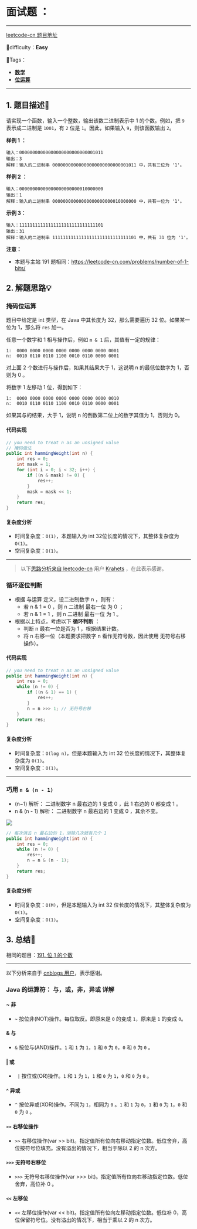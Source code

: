 # 面试题 ：

---

[leetcode-cn 题目地址](https://leetcode-cn.com/problems/er-jin-zhi-zhong-1de-ge-shu-lcof/)

📗difficulty：**Easy**	

🎯Tags：

+ **[数学](https://leetcode-cn.com/tag/math/)**
+ **[位运算](https://leetcode-cn.com/tag/bit-manipulation/)**
---

## 1. 题目描述📃

请实现一个函数，输入一个整数，输出该数二进制表示中 1 的个数。例如，把 `9` 表示成二进制是 `1001`，有 `2` 位是 `1`。因此，如果输入 `9`，则该函数输出 `2`。

**样例 1 ：**

```
输入：00000000000000000000000000001011
输出：3
解释：输入的二进制串 00000000000000000000000000001011 中，共有三位为 '1'。
```

**样例 2 ：**

```
输入：00000000000000000000000010000000
输出：1
解释：输入的二进制串 00000000000000000000000010000000 中，共有一位为 '1'。
```

**示例 3：** 

```
输入：11111111111111111111111111111101
输出：31
解释：输入的二进制串 11111111111111111111111111111101 中，共有 31 位为 '1'。
```

**注意：**

+  本题与主站 191 题相同：https://leetcode-cn.com/problems/number-of-1-bits/ 

## 2. 解题思路💡

### 掩码位运算

题目中给定是 int 类型，在 Java 中其长度为 32，那么需要遍历 32 位。如果某一位为 1，那么将 `res` 加一。

任意一个数字和 1 相与操作后，例如 `m & 1` 后，其值有一定的规律：

```
1:	0000 0000 0000 0000 0000 0000 0000 0001
n:	0010 0110 0110 1100 0010 0110 0000 0001
```

对上面 2 个数进行与操作后，如果其结果大于 1，这说明 n 的最低位数字为 1，否则为 0 。

将数字 1 左移动 1 位，得到如下：

```
1:	0000 0000 0000 0000 0000 0000 0000 0010
n:	0010 0110 0110 1100 0010 0110 0000 0001
```

如果其与的结果，大于 1，说明 n 的倒数第二位上的数字其值为 1，否则为 0。

#### 代码实现

```java
// you need to treat n as an unsigned value
// 掩码做法
public int hammingWeight(int n) {
    int res = 0;
    int mask = 1;
    for (int i = 0; i < 32; i++) {
        if ((n & mask) != 0) {
            res++;
        }
        mask = mask << 1;
    }
    return res;
}
```

#### 复杂度分析

+ 时间复杂度：`O(1)`，本题输入为 int 32位长度的情况下，其整体复杂度为 `O(1)`。
+ 空间复杂度：`O(1)`。

---

> 以下[思路分析来自 leetcode-cn](https://leetcode-cn.com/problems/er-jin-zhi-zhong-1de-ge-shu-lcof/solution/mian-shi-ti-15-er-jin-zhi-zhong-1de-ge-shu-wei-yun/) 用户 [Krahets](https://leetcode-cn.com/u/jyd/) ，在此表示感谢。
>

### 循环逐位判断

+ 根据 与运算 定义，设二进制数字 n ，则有：
    + 若 n \& 1 = 0 ，则 n 二进制 最右一位 为 0 ；
    + 若 n \& 1 = 1 ，则 n 二进制 最右一位 为 1 。
+ 根据以上特点，考虑以下 **循环判断** ：
    + 判断 n 最右一位是否为 1 ，根据结果计数。
    + 将 n 右移一位（本题要求把数字 n 看作无符号数，因此使用 无符号右移 操作）。

#### 代码实现

```java
// you need to treat n as an unsigned value
public int hammingWeight(int n) {
    int res = 0;
    while (n != 0) {
        if ((n & 1) == 1) {
            res++;
        }
        n = n >>> 1; // 无符号右移
    }
    return res;
}
```

#### 复杂度分析

+ 时间复杂度：`O(log n)`，但是本题输入为 int 32 位长度的情况下，其整体复杂度为 `O(1)`。
+ 空间复杂度：`O(1)`。

---

### 巧用 `n & (n - 1)`

+ (n−1) 解析： 二进制数字 n 最右边的 1 变成 0 ，此 1 右边的 0 都变成 1 。
+ n \& (n - 1) 解析： 二进制数字 n 最右边的 1 变成 0 ，其余不变。

![](https://assets.ryantech.ltd/20200827152144.png)

```java
// 每次消去 n 最右边的 1，消除几次就有几个 1
public int hammingWeight(int n) {
    int res = 0;
    while (n != 0) {
        res++;
        n = n & (n - 1);
    }
    return res;
}
```

#### 复杂度分析

+ 时间复杂度：`O(M)`，但是本题输入为 int 32 位长度的情况下，其整体复杂度为 `O(1)`。
+ 空间复杂度：`O(1)`。

## 3. 总结🎯

相同的题目：[191. 位 1 的个数](https://leetcode-cn.com/problems/number-of-1-bits/)

---

以下分析来自于 [cnblogs 用户](https://www.cnblogs.com/wangmingshun/p/5398712.html)，表示感谢。

### Java 的运算符： 与，或，非，异或 详解



#### ~ 非

+ `~` 按位非(NOT)操作。每位取反。即原来是 `0` 的变成 `1`，原来是 `1` 的变成 `0`。



#### & 与

+ `&` 按位与(AND)操作。`1` 和 `1` 为 `1`，`1` 和 `0` 为 `0`，`0` 和 `0` 为 `0` 。



#### | 或

+ ` |` 按位或(OR)操作。`1` 和 `1` 为 `1`，`1` 和 `0` 为 `1`，`0` 和 `0` 为 `0` 。



#### ^ 异或

+ `^` 按位异或(XOR)操作。不同为 `1`，相同为 `0` 。`1` 和 `1` 为 `0`，`1` 和 `0` 为 `1`，`0` 和 `0` 为 `0` 。



#### `>>` 右移位操作

+ `>>` 右移位操作(var >> bit)。指定值所有位向右移动指定位数。低位舍弃，高位按符号位填充。没有溢出的情况下，相当于除以 2 的 n 次方。



#### `>>>` 无符号右移位

+  `>>>` 无符号右移位操作(var >>> bit)。指定值所有位向右移动指定位数。低位舍弃，高位补 0 。



#### `<<` 左移位

+ `<<` 左移位操作(var << bit)。指定值所有位向左移动指定位数。低位补 0，高位保留符号位。没有溢出的情况下，相当于乘以 2 的 n 次方。